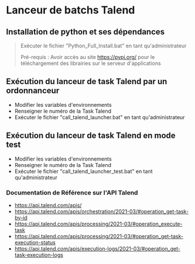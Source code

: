# Lanceur de batchs Talend

## Installation de python et ses dépendances

> Exécuter le fichier "Python_Full_Install.bat" en tant qu'administrateur
>
> Pré-requis : Avoir accès au site https://pypi.org/ pour le téléchargement des librairies sur le serveur d'applications

## Exécution du lanceur de task Talend par un ordonnanceur

* Modifier les variables d'environnements
* Renseigner le numéro de la Task Talend
* Exécuter le fichier "call_talend_launcher.bat" en tant qu'administrateur

## Exécution du lanceur de task Talend en mode test

* Modifier les variables d'environnements
* Renseigner le numéro de la Task Talend
* Exécuter le fichier "call_talend_launcher_test.bat" en tant qu'administrateur



### Documentation de Référence sur l'API Talend

* https://api.talend.com/apis/
* https://api.talend.com/apis/orchestration/2021-03/#operation_get-task-by-id
* https://api.talend.com/apis/processing/2021-03/#operation_execute-task
* https://api.talend.com/apis/processing/2021-03/#operation_get-task-execution-status
* https://api.talend.com/apis/execution-logs/2021-03/#operation_get-task-execution-logs
